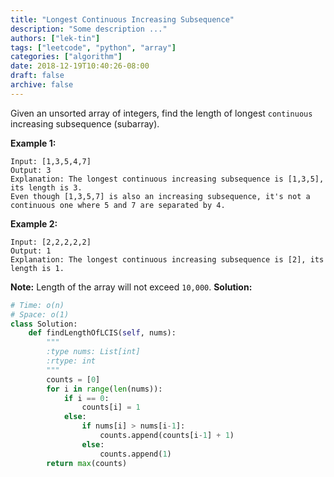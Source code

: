 ```yaml
---
title: "Longest Continuous Increasing Subsequence"
description: "Some description ..."
authors: ["lek-tin"]
tags: ["leetcode", "python", "array"]
categories: ["algorithm"]
date: 2018-12-19T10:40:26-08:00
draft: false
archive: false
---
```

Given an unsorted array of integers, find the length of longest `continuous` increasing subsequence (subarray).

**Example 1:**
```
Input: [1,3,5,4,7]
Output: 3
Explanation: The longest continuous increasing subsequence is [1,3,5], its length is 3.
Even though [1,3,5,7] is also an increasing subsequence, it's not a continuous one where 5 and 7 are separated by 4.
```
**Example 2:**
```
Input: [2,2,2,2,2]
Output: 1
Explanation: The longest continuous increasing subsequence is [2], its length is 1.
```
**Note:** Length of the array will not exceed `10,000`.
**Solution:**
```python
# Time: o(n)
# Space: o(1)
class Solution:
    def findLengthOfLCIS(self, nums):
        """
        :type nums: List[int]
        :rtype: int
        """
        counts = [0]
        for i in range(len(nums)):
            if i == 0:
                counts[i] = 1
            else:
                if nums[i] > nums[i-1]:
                    counts.append(counts[i-1] + 1)
                else:
                    counts.append(1)
        return max(counts)
```